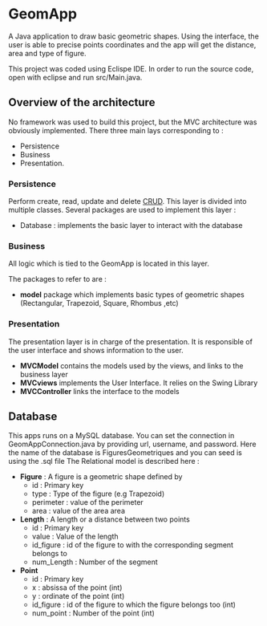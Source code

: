 # GeomApp

A Java application to draw basic geometric shapes. Using the interface, the user is able to precise points coordinates and the app will get the distance, area and type of figure.

This project was coded using Eclispe IDE. In order to run the source code, open with eclipse and run src/Main.java. 

## Overview of the architecture

No framework was used to build this project, but the MVC architecture was obviously implemented. There three main lays corresponding to :
* Persistence
* Business
* Presentation.

### Persistence 

Perform create, read, update and delete [CRUD](https://en.wikipedia.org/wiki/Create,_read,_update_and_delete). This layer is divided into multiple classes.
Several packages are used to implement this layer : 
* Database : implements the basic layer to interact with the database


### Business 

All logic which is tied to the GeomApp is located in this layer.

The packages to refer to are :
* **model** package which implements basic types of geometric shapes (Rectangular, Trapezoid, Square, Rhombus ,etc)

### Presentation 

The presentation layer is in charge of the presentation. It is responsible of the user interface and shows information to the user.

* **MVCModel** contains the models used by the views, and links to the business layer
* **MVCviews** implements the User Interface. It relies on the Swing Library
* **MVCController** links the interface to the models 

## Database

This apps runs on a MySQL database. 
You can set the connection in GeomAppConnection.java by providing url, username, and password.
Here the name of the database is FiguresGeometriques and you can seed is using the .sql file
The Relational model is described here : 

* **Figure** :  A figure is a geometric shape defined by 
  * id : Primary key
  * type : Type of the figure (e.g Trapezoid)
  * perimeter  : value of the perimeter
  * area : value of the area area
* **Length** : A length or a distance between two points
  * id : Primary key
  * value : Value of the length
  * id_figure : id of the figure to with the corresponding segment belongs to
  * num_Length : Number of the segment
* **Point**
  * id : Primary key 
  * x : absissa of the point (int)
  * y : ordinate of the point (int)
  * id_figure : id of the figure to which the figure belongs too (int)
  * num_point : Number of the point (int)

